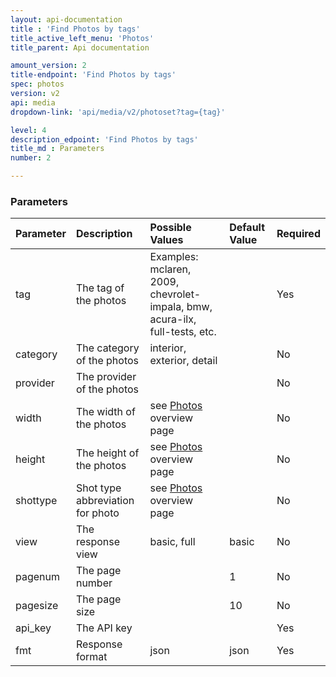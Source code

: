 ```yaml
---
layout: api-documentation
title : 'Find Photos by tags'
title_active_left_menu: 'Photos'
title_parent: Api documentation

amount_version: 2
title-endpoint: 'Find Photos by tags'
spec: photos
version: v2
api: media
dropdown-link: 'api/media/v2/photoset?tag={tag}'

level: 4
description_edpoint: 'Find Photos by tags'
title_md : Parameters
number: 2

---
```



### Parameters

| Parameter     | Description                           | Possible Values                                                             | Default Value | Required |
|:--------------|:--------------------------------------|:----------------------------------------------------------------------------|:------------- |:-------- |
| tag           | The tag of the photos                 | Examples: mclaren, 2009, chevrolet-impala, bmw, acura-ilx, full-tests, etc. |               | Yes      |
| category      | The category of the photos            | interior, exterior, detail                                                  |               | No       |
| provider      | The provider of the photos            |                                                                             |               | No       |
| width         | The width of the photos               | see [Photos](/api-documentation/media/photos/v2/) overview page             |               | No       |
| height        | The height of the photos              | see [Photos](/api-documentation/media/photos/v2/) overview page             |               | No       |
| shottype      | Shot type abbreviation for photo      | see [Photos](/api-documentation/media/photos/v2/) overview page             |               | No       |
| view          | The response view                     | basic, full                                                                 | basic         | No       |
| pagenum       | The page number                       |                                                                             | 1             | No       |
| pagesize      | The page size                         |                                                                             | 10            | No       |
| api_key       | The API key                           |                                                                             |               | Yes      |
| fmt           | Response format                       | json                                                                        | json          | Yes      |


